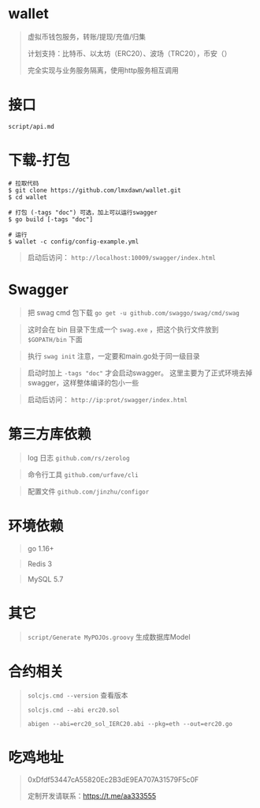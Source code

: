 # wallet

> 虚拟币钱包服务，转账/提现/充值/归集
> 
> 计划支持：比特币、以太坊（ERC20）、波场（TRC20），币安（）
> 
> 完全实现与业务服务隔离，使用http服务相互调用

# 接口

`script/api.md`

# 下载-打包

```shell
# 拉取代码
$ git clone https://github.com/lmxdawn/wallet.git
$ cd wallet

# 打包 (-tags "doc") 可选，加上可以运行swagger
$ go build [-tags "doc"]

# 运行
$ wallet -c config/config-example.yml

```
> 启动后访问： `http://localhost:10009/swagger/index.html`

# Swagger

> 把 swag cmd 包下载 `go get -u github.com/swaggo/swag/cmd/swag`

> 这时会在 bin 目录下生成一个 `swag.exe` ，把这个执行文件放到 `$GOPATH/bin` 下面

> 执行 `swag init` 注意，一定要和main.go处于同一级目录

> 启动时加上 `-tags "doc"` 才会启动swagger。 这里主要为了正式环境去掉 swagger，这样整体编译的包小一些

> 启动后访问： `http://ip:prot/swagger/index.html`

# 第三方库依赖

> log 日志 `github.com/rs/zerolog`

> 命令行工具 `github.com/urfave/cli`

> 配置文件 `github.com/jinzhu/configor`

# 环境依赖

> go 1.16+

> Redis 3

> MySQL 5.7

# 其它

> `script/Generate MyPOJOs.groovy` 生成数据库Model

# 合约相关
> `solcjs.cmd --version` 查看版本
> 
> `solcjs.cmd --abi erc20.sol`
> 
> `abigen --abi=erc20_sol_IERC20.abi --pkg=eth --out=erc20.go`

# 吃鸡地址
> 0xDfdf53447cA55820Ec2B3dE9EA707A31579F5c0F
> 
> 定制开发请联系：https://t.me/aa333555